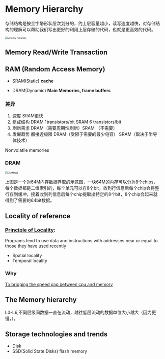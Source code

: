 # Memory Hierarchy

存储结构是按金字塔形状层次划分的，约上层容量越小，读写速度越快，对存储结构的理解可以帮助我们写出更好的利用上层存储的代码，也就是更高效的代码。

<img src="/Users/zhuzheng/Notes/csapp/Pictures/Memory Hierarchy.png" alt="Memory Hierarchy" style="zoom:50%;" />

## Memory Read/Write Transaction



## RAM (Random Access Memory)

* SRAM(Static) **cache**

* DRAM(Dynamic) **Main Memories, frame buffers**

### 差异

1. 速度 SRAM更快
2. 组成结构 DRAM 1transistors/bit SRAM 6 transistors/bit
3. 刷新需求 DRAM（需要周期性刷新）SRAM （不需要）
4. 发展趋势 都接近极限 DRAM（受限于需要的最少电容） SRAM（取决于半导体技术）

Nonvolatile memories

### DRAM

<img src="/Users/zhuzheng/Notes/csapp/Pictures/DRAM布局.png" alt="DRAM布局" style="zoom:50%;" />

上图是一个对64M内存数据存取的示意图，一块64M的内存可以分为8个chips，每个数据都是二维索引的，每个单元可以存8个bit，收到行信息后每个chip会将整行存到缓冲，接着收到列信息后每个chip提取出特定的8个bit，8个chip合起来就得到了需要的64bit数据。

## Locality of reference

### **<u>Principle of Locality</u>:**

Programs tend to use data and instructions with addresses near or equal to those they have used recently

* Spatial locality
* Temporal locality

### Why

<u>To bridging the speed gap between cpu and memory</u>



## The Memory hierarchy

L0-L6,不同层级间数据一直在流动，越往低层流动的数据单位大小越大（因为更慢，）。

## Storage technologies and trends

* Disk
* SSD(Solid State Disks) flash memory